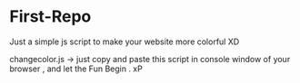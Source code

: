 # First-Repo
Just a simple js script to make your website more colorful XD


changecolor.js -> just copy and paste this  script in console window of your browser , and let the Fun Begin . xP
